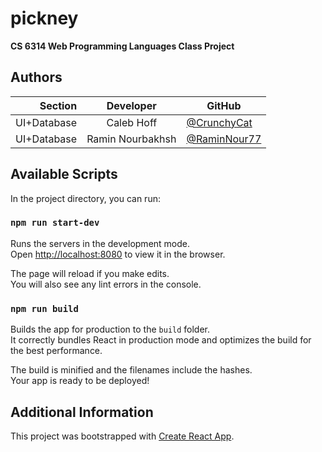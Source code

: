# pickney
**CS 6314 Web Programming Languages Class Project**

## Authors
|         Section |        Developer        | GitHub                                         |
|----------------:|:-----------------------:|------------------------------------------------|
|   UI+Database   |        Caleb Hoff       | [@CrunchyCat](https://github.com/CrunchyCat)   |
|   UI+Database   |     Ramin Nourbakhsh    | [@RaminNour77](https://github.com/RaminNour77) |


## Available Scripts

In the project directory, you can run:

### `npm run start-dev`

Runs the servers in the development mode.\
Open [http://localhost:8080](http://localhost:8080) to view it in the browser.

The page will reload if you make edits.\
You will also see any lint errors in the console.

### `npm run build`

Builds the app for production to the `build` folder.\
It correctly bundles React in production mode and optimizes the build for the best performance.

The build is minified and the filenames include the hashes.\
Your app is ready to be deployed!

## Additional Information

This project was bootstrapped with [Create React App](https://github.com/facebook/create-react-app).
